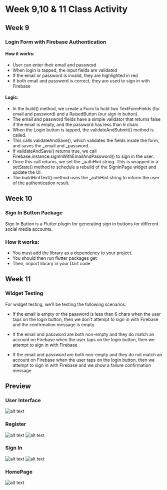 # Week 9,10 & 11 Class Activity

## Week 9

### Login Form with Firebase Authentication

#### How it works:

* User can enter their email and password
* When login is tapped, the input fields are validated
* If the email or password is invalid, they are highlighted in red
* If both email and password is correct, they are used to sign in with Firebase 

#### Logic:

* In the build() method, we create a Form to hold two TextFormFields (for email and password) and a RaisedButton (our sign in button).
* The email and password fields have a simple validator that returns false if the email is empty, and the password has less than 6 chars
* When the Login button is tapped, the validateAndSubmit() method is called.
* This calls validateAndSave(), which validates the fields inside the form, and saves the _email and _password.
* If validateAndSave() returns true, we call Firebase.instance.signInWithEmailAndPassword() to sign in the user.
* Once this call returns, we set the _authHint string. This is wrapped in a setState() method to schedule a rebuild of the SignInPage widget and update the UI.
* The buildHintText() method uses the _authHint string to inform the user of the authentication result.

## Week 10

### Sign In Button Package

Sign In Button is a Flutter plugin for generating sign in buttons for different social media accounts.

### How it works:

* You must add the library as a dependency to your project.
* You should then run flutter packages get
* Then, import library in your Dart code

## Week 11

### Widget Testing

For widget testing, we'll be testing the following scenarios:

* If the email is empty or the password is less than 6 chars when the user taps on the login button, then we don't attempt to sign in with Firebase and the confirmation message is empty.

* If the email and password are both non-empty and they do match an account on Firebase when the user taps on the login button, then we attempt to sign in with Firebase

* If the email and password are both non-empty and they do not match an account on Firebase when the user taps on the login button, then we attempt to sign in with Firebase and we show a failure confirmation message

## Preview

### User Interface
![alt text](flutter_01.png)


### Register
![alt text](flutter_02.png)
![alt text](flutter_03.png)


### Sign In
![alt text](flutter_04.png)
![alt text](flutter_05.png)


### HomePage
![alt text](flutter_06.png)


